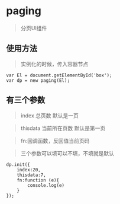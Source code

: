 # paging

>  分页UI组件

## 使用方法

> 实例化的时候，传入容器节点

```
var El = document.getElementById('box');
var dp = new paging(El);
```

## 有三个参数

>index 总页数  默认是一页

>thisdata 当前所在页数  默认是第一页

>fn:回调函数，反回值当前页码

>三个参数可以填可以不填，不填就是默认

```
dp.init({
    index:20,
    thisdata:7,
    fn:function (e){
        console.log(e)
    }
});
```

